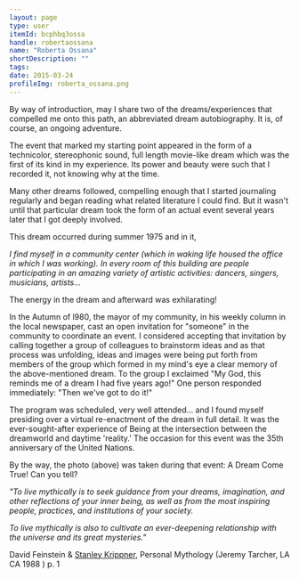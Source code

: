 ```yaml
---
layout: page
type: user
itemId: bcphbq3ossa
handle: robertaossana
name: "Roberta Ossana"
shortDescription: ""
tags:
date: 2015-03-24
profileImg: roberta_ossana.png
---
```


By way of introduction, may I share two of the dreams/experiences that compelled me onto this path, an abbreviated dream autobiography. It is, of course, an ongoing adventure.

The event that marked my starting point appeared in the form of a technicolor, stereophonic sound, full length movie-like dream which was the first of its kind in my experience. Its power and beauty were such that I recorded it, not knowing why at the time.

Many other dreams followed, compelling enough that I started journaling regularly and began reading what related literature I could find. But it wasn't until that particular dream took the form of an actual event several years later that I got deeply involved.

This dream occurred during summer 1975 and in it,

*I find myself in a community center (which in waking life housed the office in which I was working). In every room of this building are people participating in an amazing variety of artistic activities: dancers, singers, musicians, artists...*

The energy in the dream and afterward was exhilarating!

In the Autumn of l980, the mayor of my community, in his weekly column in the local newspaper, cast an open invitation for "someone" in the community to coordinate an event. I considered accepting that invitation by calling together a group of colleagues to brainstorm ideas and as that process was unfolding, ideas and images were being put forth from members of the group which formed in my mind's eye a clear memory of the above-mentioned dream. To the group I exclaimed "My God, this reminds me of a dream I had five years ago!" One person responded immediately: "Then we've got to do it!"

The program was scheduled, very well attended... and I found myself presiding over a virtual re-enactment of the dream in full detail. It was the ever-sought-after experience of Being at the intersection between the dreamworld and daytime 'reality.' The occasion for this event was the 35th anniversary of the United Nations.

By the way, the photo (above) was taken during that event:
A Dream Come True! Can you tell?


*"To live mythically is to seek guidance from your dreams, imagination, and other reflections of your inner being, as well as from the most inspiring people, practices, and institutions of your society.*

*To live mythically is also to cultivate an ever-deepening relationship with the universe and its great mysteries."*

David Feinstein & [Stanley Krippner](../@stanleykrippner), Personal Mythology
(Jeremy Tarcher, LA CA 1988 ) p. 1

